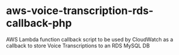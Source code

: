 # aws-voice-transcription-rds-callback-php
AWS Lambda function callback script to be used by CloudWatch as a callback to store Voice Transcriptions to an RDS MySQL DB

